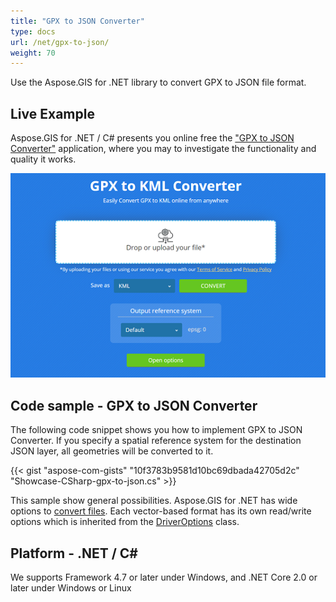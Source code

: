 ```yaml
---
title: "GPX to JSON Converter"
type: docs
url: /net/gpx-to-json/
weight: 70
---
```


Use the Aspose.GIS for .NET library to convert GPX to JSON file format.

## **Live Example**

Aspose.GIS for .NET / C# presents you online free the ["GPX to JSON Converter"](https://products.aspose.app/gis/conversion/gpx-to-json) application, where you may to investigate the functionality and quality it works.

![GPX to JSON Converter App](conversion.png)

## **Code sample - GPX to JSON Converter**

The following code snippet shows you how to implement GPX to JSON Converter. If you specify a spatial reference system for the destination JSON layer, all geometries will be converted to it. 

{{< gist "aspose-com-gists" "10f3783b9581d10bc69dbada42705d2c" "Showcase-CSharp-gpx-to-json.cs" >}}

This sample show general possibilities. Aspose.GIS for .NET has wide options to [convert files](https://docs.aspose.com/gis/net/vector-layers/). Each vector-based format has its own read/write options which is inherited from the [DriverOptions](https://apireference.aspose.com/gis/net/aspose.gis/driveroptions) class.

## **Platform - .NET / C#**

We supports Framework 4.7 or later under Windows, and .NET Core 2.0 or later under Windows or Linux
